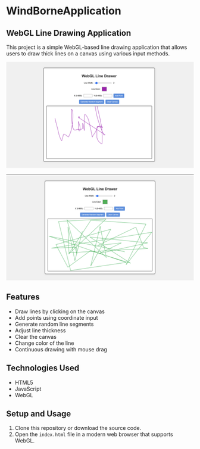 # WindBorneApplication


## WebGL Line Drawing Application

This project is a simple WebGL-based line drawing application that allows users to draw thick lines on a canvas using various input methods.

![Screenshot](https://github.com/Shrutii07/WindBorneApplication/blob/main/images/app.png)

![Screenshot](https://github.com/Shrutii07/WindBorneApplication/blob/main/images/app2.png)

## Features

- Draw lines by clicking on the canvas
- Add points using coordinate input
- Generate random line segments
- Adjust line thickness
- Clear the canvas
- Change color of the line
- Continuous drawing with mouse drag

## Technologies Used

- HTML5
- JavaScript
- WebGL

## Setup and Usage

1. Clone this repository or download the source code.
2. Open the `index.html` file in a modern web browser that supports WebGL.